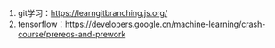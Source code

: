 1. git学习：https://learngitbranching.js.org/
2. tensorflow：https://developers.google.cn/machine-learning/crash-course/prereqs-and-prework